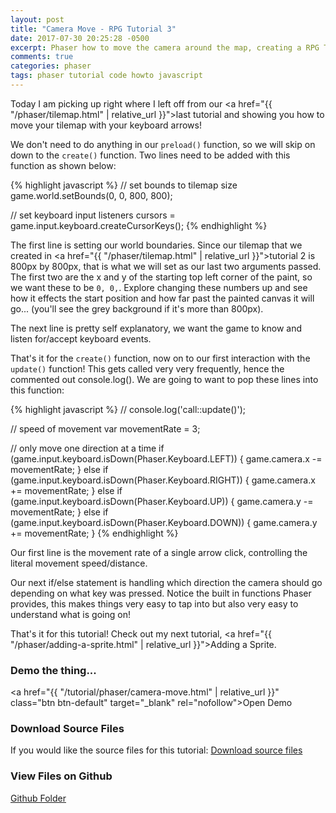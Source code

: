 ```yaml
---
layout: post
title: "Camera Move - RPG Tutorial 3"
date: 2017-07-30 20:25:28 -0500
excerpt: Phaser how to move the camera around the map, creating a RPG Tutorial 3
comments: true
categories: phaser
tags: phaser tutorial code howto javascript
---
```


Today I am picking up right where I left off from our <a href="{{ "/phaser/tilemap.html" | relative_url }}">last tutorial</a> and showing you how to move your tilemap with your keyboard arrows!

We don't need to do anything in our `preload()` function, so we will skip on down to the `create()` function. Two lines need to be added with this function as shown below:

{% highlight javascript %}
// set bounds to tilemap size
game.world.setBounds(0, 0, 800, 800);

// set keyboard input listeners
cursors = game.input.keyboard.createCursorKeys();
{% endhighlight %}

The first line is setting our world boundaries. Since our tilemap that we created in <a href="{{ "/phaser/tilemap.html" | relative_url }}">tutorial 2</a> is 800px by 800px, that is what we will set as our last two arguments passed. The first two are the x and y of the starting top left corner of the paint, so we want these to be `0, 0,`. Explore changing these numbers up and see how it effects the start position and how far past the painted canvas it will go... (you'll see the grey background if it's more than 800px).

The next line is pretty self explanatory, we want the game to know and listen for/accept keyboard events.

That's it for the `create()` function, now on to our first interaction with the `update()` function! This gets called very very frequently, hence the commented out console.log(). We are going to want to pop these lines into this function:

{% highlight javascript %}
// console.log('call::update()');

// speed of movement
var movementRate = 3;

// only move one direction at a time
if (game.input.keyboard.isDown(Phaser.Keyboard.LEFT)) {
  game.camera.x -= movementRate;
} else if (game.input.keyboard.isDown(Phaser.Keyboard.RIGHT)) {
  game.camera.x += movementRate;
} else if (game.input.keyboard.isDown(Phaser.Keyboard.UP)) {
  game.camera.y -= movementRate;
} else if (game.input.keyboard.isDown(Phaser.Keyboard.DOWN)) {
  game.camera.y += movementRate;
}
{% endhighlight %}

Our first line is the movement rate of a single arrow click, controlling the literal movement speed/distance.

Our next if/else statement is handling which direction the camera should go depending on what key was pressed. Notice the built in functions Phaser provides, this makes things very easy to tap into but also very easy to understand what is going on!

That's it for this tutorial! Check out my next tutorial, <a href="{{ "/phaser/adding-a-sprite.html" | relative_url }}">Adding a Sprite</a>.

### Demo the thing...
<a href="{{ "/tutorial/phaser/camera-move.html" | relative_url }}" class="btn btn-default" target="_blank" rel="nofollow">Open Demo</a>  

### Download Source Files
If you would like the source files for this tutorial: <a href="/assets/downloads/phaser/camera-move-tutorial_blog.calebnance.com.zip" class="btn btn-default" download>Download source files</a>

### View Files on Github
<a href="https://github.com/calebnance/blog-calebnance_phaser-tutorials/tree/master/3-camera-move" class="btn btn-default">Github Folder</a>
